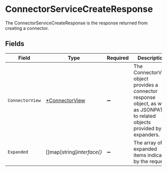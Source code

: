 # ConnectorServiceCreateResponse

 The ConnectorServiceCreateResponse is the response returned from creating a connector.



## Fields

| Field                                                                                                                           | Type                                                                                                                            | Required                                                                                                                        | Description                                                                                                                     |
| ------------------------------------------------------------------------------------------------------------------------------- | ------------------------------------------------------------------------------------------------------------------------------- | ------------------------------------------------------------------------------------------------------------------------------- | ------------------------------------------------------------------------------------------------------------------------------- |
| `ConnectorView`                                                                                                                 | [*ConnectorView](../../models/shared/connectorview.md)                                                                          | :heavy_minus_sign:                                                                                                              |  The ConnectorView object provides a connector response object, as well as JSONPATHs to related objects provided by expanders.<br/> |
| `Expanded`                                                                                                                      | []map[string]*interface{}*                                                                                                      | :heavy_minus_sign:                                                                                                              |  The array of expanded items indicated by the request.<br/>                                                                     |